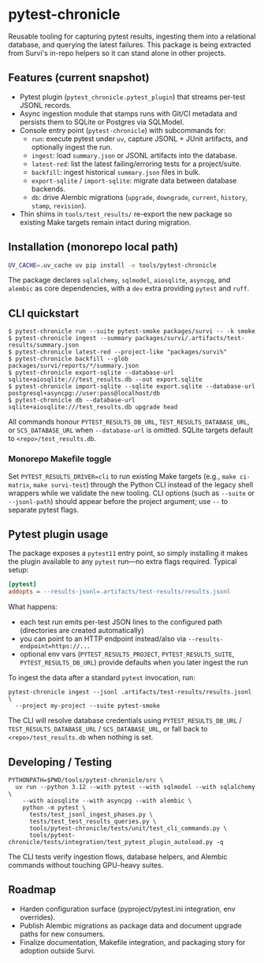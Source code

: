 # pytest-chronicle

Reusable tooling for capturing pytest results, ingesting them into a relational database, and querying the latest failures. This package is being extracted from Survi's in-repo helpers so it can stand alone in other projects.

## Features (current snapshot)
- Pytest plugin (`pytest_chronicle.pytest_plugin`) that streams per-test JSONL records.
- Async ingestion module that stamps runs with Git/CI metadata and persists them to SQLite or Postgres via SQLModel.
- Console entry point (`pytest-chronicle`) with subcommands for:
  - `run`: execute pytest under `uv`, capture JSONL + JUnit artifacts, and optionally ingest the run.
  - `ingest`: load `summary.json` or JSONL artifacts into the database.
  - `latest-red`: list the latest failing/erroring tests for a project/suite.
  - `backfill`: ingest historical `summary.json` files in bulk.
  - `export-sqlite` / `import-sqlite`: migrate data between database backends.
  - `db`: drive Alembic migrations (`upgrade`, `downgrade`, `current`, `history`, `stamp`, `revision`).
- Thin shims in `tools/test_results/` re-export the new package so existing Make targets remain intact during migration.

## Installation (monorepo local path)

```bash
UV_CACHE=.uv_cache uv pip install -e tools/pytest-chronicle
```

The package declares `sqlalchemy`, `sqlmodel`, `aiosqlite`, `asyncpg`, and `alembic` as core dependencies, with a `dev` extra providing `pytest` and `ruff`.

## CLI quickstart

```
$ pytest-chronicle run --suite pytest-smoke packages/survi -- -k smoke
$ pytest-chronicle ingest --summary packages/survi/.artifacts/test-results/summary.json
$ pytest-chronicle latest-red --project-like "packages/survi%"
$ pytest-chronicle backfill --glob packages/survi/reports/*/summary.json
$ pytest-chronicle export-sqlite --database-url sqlite+aiosqlite:///test_results.db --out export.sqlite
$ pytest-chronicle import-sqlite --sqlite export.sqlite --database-url postgresql+asyncpg://user:pass@localhost/db
$ pytest-chronicle db --database-url sqlite+aiosqlite:///test_results.db upgrade head
```

All commands honour `PYTEST_RESULTS_DB_URL`, `TEST_RESULTS_DATABASE_URL`, or `SCS_DATABASE_URL` when `--database-url` is omitted. SQLite targets default to `<repo>/test_results.db`.

### Monorepo Makefile toggle

Set `PYTEST_RESULTS_DRIVER=cli` to run existing Make targets (e.g., `make ci-matrix`, `make survi-test`) through the Python CLI instead of the legacy shell wrappers while we validate the new tooling. CLI options (such as `--suite` or `--jsonl-path`) should appear before the project argument; use `--` to separate pytest flags.

## Pytest plugin usage

The package exposes a `pytest11` entry point, so simply installing it makes the plugin available to any `pytest` run—no extra flags required. Typical setup:

```ini
[pytest]
addopts = --results-jsonl=.artifacts/test-results/results.jsonl
```

What happens:

- each test run emits per-test JSON lines to the configured path (directories are created automatically)
- you can point to an HTTP endpoint instead/also via `--results-endpoint=https://...`
- optional env vars (`PYTEST_RESULTS_PROJECT`, `PYTEST_RESULTS_SUITE`, `PYTEST_RESULTS_DB_URL`) provide defaults when you later ingest the run

To ingest the data after a standard `pytest` invocation, run:

```
pytest-chronicle ingest --jsonl .artifacts/test-results/results.jsonl \
  --project my-project --suite pytest-smoke
```

The CLI will resolve database credentials using `PYTEST_RESULTS_DB_URL` / `TEST_RESULTS_DATABASE_URL` / `SCS_DATABASE_URL`, or fall back to `<repo>/test_results.db` when nothing is set.

## Developing / Testing

```
PYTHONPATH=$PWD/tools/pytest-chronicle/src \
  uv run --python 3.12 --with pytest --with sqlmodel --with sqlalchemy \
    --with aiosqlite --with asyncpg --with alembic \
    python -m pytest \
      tests/test_jsonl_ingest_phases.py \
      tests/test_test_results_queries.py \
      tools/pytest-chronicle/tests/unit/test_cli_commands.py \
      tools/pytest-chronicle/tests/integration/test_pytest_plugin_autoload.py -q
```

The CLI tests verify ingestion flows, database helpers, and Alembic commands without touching GPU-heavy suites.

## Roadmap
- Harden configuration surface (pyproject/pytest.ini integration, env overrides).
- Publish Alembic migrations as package data and document upgrade paths for new consumers.
- Finalize documentation, Makefile integration, and packaging story for adoption outside Survi.
